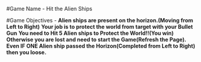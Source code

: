 #Game Name - Hit the Alien Ships

#Game Objectives -
**Alien ships are present on the horizon.(Moving from Left to Right)**
**Your job is to protect the world from target with your Bullet Gun**
**You need to Hit 5 Alien ships to Protect the World!!(You win)**
**Otherwise you are lost and need to start the Game(Refresh the Page).**
**Even IF ONE Alien ship passed the Horizon(Completed from Left to Right) then you loose.**
